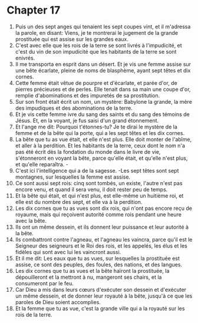# Chapter 17

1. Puis un des sept anges qui tenaient les sept coupes vint, et il m'adressa la parole, en disant: Viens, je te montrerai le jugement de la grande prostituée qui est assise sur les grandes eaux.
2. C'est avec elle que les rois de la terre se sont livrés à l'impudicité, et c'est du vin de son impudicité que les habitants de la terre se sont enivrés.
3. Il me transporta en esprit dans un désert. Et je vis une femme assise sur une bête écarlate, pleine de noms de blasphème, ayant sept têtes et dix cornes.
4. Cette femme était vêtue de pourpre et d'écarlate, et parée d'or, de pierres précieuses et de perles. Elle tenait dans sa main une coupe d'or, remplie d'abominations et des impuretés de sa prostitution.
5. Sur son front était écrit un nom, un mystère: Babylone la grande, la mère des impudiques et des abominations de la terre.
6. Et je vis cette femme ivre du sang des saints et du sang des témoins de Jésus. Et, en la voyant, je fus saisi d'un grand étonnement.
7. Et l'ange me dit: Pourquoi t'étonnes-tu? Je te dirai le mystère de la femme et de la bête qui la porte, qui a les sept têtes et les dix cornes.
8. La bête que tu as vue était, et elle n'est plus. Elle doit monter de l'abîme, et aller à la perdition. Et les habitants de la terre, ceux dont le nom n'a pas été écrit dès la fondation du monde dans le livre de vie, s'étonneront en voyant la bête, parce qu'elle était, et qu'elle n'est plus, et qu'elle reparaîtra. -
9. C'est ici l'intelligence qui a de la sagesse. -Les sept têtes sont sept montagnes, sur lesquelles la femme est assise.
10. Ce sont aussi sept rois: cinq sont tombés, un existe, l'autre n'est pas encore venu, et quand il sera venu, il doit rester peu de temps.
11. Et la bête qui était, et qui n'est plus, est elle-même un huitième roi, et elle est du nombre des sept, et elle va à la perdition.
12. Les dix cornes que tu as vues sont dix rois, qui n'ont pas encore reçu de royaume, mais qui reçoivent autorité comme rois pendant une heure avec la bête.
13. Ils ont un même dessein, et ils donnent leur puissance et leur autorité à la bête.
14. Ils combattront contre l'agneau, et l'agneau les vaincra, parce qu'il est le Seigneur des seigneurs et le Roi des rois, et les appelés, les élus et les fidèles qui sont avec lui les vaincront aussi.
15. Et il me dit: Les eaux que tu as vues, sur lesquelles la prostituée est assise, ce sont des peuples, des foules, des nations, et des langues.
16. Les dix cornes que tu as vues et la bête haïront la prostituée, la dépouilleront et la mettront à nu, mangeront ses chairs, et la consumeront par le feu.
17. Car Dieu a mis dans leurs cœurs d'exécuter son dessein et d'exécuter un même dessein, et de donner leur royauté à la bête, jusqu'à ce que les paroles de Dieu soient accomplies.
18. Et la femme que tu as vue, c'est la grande ville qui a la royauté sur les rois de la terre.

